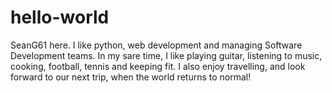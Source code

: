 # hello-world
SeanG61 here.
I like python, web development and managing Software Development teams.
In my sare time, I like playing guitar, listening to music, cooking, football, tennis and keeping fit.
I also enjoy travelling, and look forward to our next trip, when the world returns to normal!
